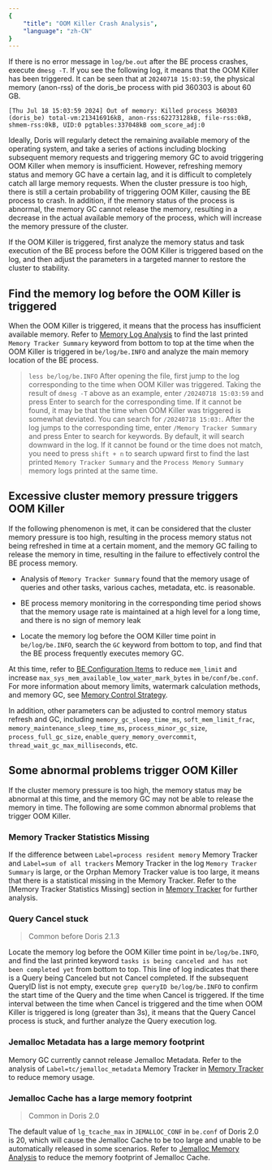 ```yaml
---
{
    "title": "OOM Killer Crash Analysis",
    "language": "zh-CN"
}
---
```


<!--
Licensed to the Apache Software Foundation (ASF) under one
or more contributor license agreements.  See the NOTICE file
distributed with this work for additional information
regarding copyright ownership.  The ASF licenses this file
to you under the Apache License, Version 2.0 (the
"License"); you may not use this file except in compliance
with the License.  You may obtain a copy of the License at

  http://www.apache.org/licenses/LICENSE-2.0

Unless required by applicable law or agreed to in writing,
software distributed under the License is distributed on an
"AS IS" BASIS, WITHOUT WARRANTIES OR CONDITIONS OF ANY
KIND, either express or implied.  See the License for the
specific language governing permissions and limitations
under the License.
-->

If there is no error message in `log/be.out` after the BE process crashes, execute `dmesg -T`. If you see the following log, it means that the OOM Killer has been triggered. It can be seen that at `20240718 15:03:59`, the physical memory (anon-rss) of the doris_be process with pid 360303 is about 60 GB.

```
[Thu Jul 18 15:03:59 2024] Out of memory: Killed process 360303 (doris_be) total-vm:213416916kB, anon-rss:62273128kB, file-rss:0kB, shmem-rss:0kB, UID:0 pgtables:337048kB oom_score_adj:0
```

Ideally, Doris will regularly detect the remaining available memory of the operating system, and take a series of actions including blocking subsequent memory requests and triggering memory GC to avoid triggering OOM Killer when memory is insufficient. However, refreshing memory status and memory GC have a certain lag, and it is difficult to completely catch all large memory requests. When the cluster pressure is too high, there is still a certain probability of triggering OOM Killer, causing the BE process to crash. In addition, if the memory status of the process is abnormal, the memory GC cannot release the memory, resulting in a decrease in the actual available memory of the process, which will increase the memory pressure of the cluster.

If the OOM Killer is triggered, first analyze the memory status and task execution of the BE process before the OOM Killer is triggered based on the log, and then adjust the parameters in a targeted manner to restore the cluster to stability.

## Find the memory log before the OOM Killer is triggered

When the OOM Killer is triggered, it means that the process has insufficient available memory. Refer to [Memory Log Analysis](./memory-log-analysis.md) to find the last printed `Memory Tracker Summary` keyword from bottom to top at the time when the OOM Killer is triggered in `be/log/be.INFO` and analyze the main memory location of the BE process.

> `less be/log/be.INFO` After opening the file, first jump to the log corresponding to the time when OOM Killer was triggered. Taking the result of `dmesg -T` above as an example, enter `/20240718 15:03:59` and press Enter to search for the corresponding time. If it cannot be found, it may be that the time when OOM Killer was triggered is somewhat deviated. You can search for `/20240718 15:03:`. After the log jumps to the corresponding time, enter `/Memory Tracker Summary` and press Enter to search for keywords. By default, it will search downward in the log. If it cannot be found or the time does not match, you need to press `shift + n` to search upward first to find the last printed `Memory Tracker Summary` and the `Process Memory Summary` memory logs printed at the same time.

## Excessive cluster memory pressure triggers OOM Killer

If the following phenomenon is met, it can be considered that the cluster memory pressure is too high, resulting in the process memory status not being refreshed in time at a certain moment, and the memory GC failing to release the memory in time, resulting in the failure to effectively control the BE process memory.

- Analysis of `Memory Tracker Summary` found that the memory usage of queries and other tasks, various caches, metadata, etc. is reasonable.

- BE process memory monitoring in the corresponding time period shows that the memory usage rate is maintained at a high level for a long time, and there is no sign of memory leak

- Locate the memory log before the OOM Killer time point in `be/log/be.INFO`, search the `GC` keyword from bottom to top, and find that the BE process frequently executes memory GC.

At this time, refer to [BE Configuration Items](../../../admin-manual/config/be-config.md) to reduce `mem_limit` and increase `max_sys_mem_available_low_water_mark_bytes` in `be/conf/be.conf`. For more information about memory limits, watermark calculation methods, and memory GC, see [Memory Control Strategy](./../memory-feature/memory-control-strategy.md).

In addition, other parameters can be adjusted to control memory status refresh and GC, including `memory_gc_sleep_time_ms`, `soft_mem_limit_frac`, `memory_maintenance_sleep_time_ms`, `process_minor_gc_size`, `process_full_gc_size`, `enable_query_memory_overcommit`, `thread_wait_gc_max_milliseconds`, etc.

## Some abnormal problems trigger OOM Killer

If the cluster memory pressure is too high, the memory status may be abnormal at this time, and the memory GC may not be able to release the memory in time. The following are some common abnormal problems that trigger OOM Killer.

### Memory Tracker Statistics Missing

If the difference between `Label=process resident memory` Memory Tracker and `Label=sum of all trackers` Memory Tracker in the log `Memory Tracker Summary` is large, or the Orphan Memory Tracker value is too large, it means that there is a statistical missing in the Memory Tracker. Refer to the [Memory Tracker Statistics Missing] section in [Memory Tracker](./../memory-feature/memory-tracker.md) for further analysis.

### Query Cancel stuck

> Common before Doris 2.1.3

Locate the memory log before the OOM Killer time point in `be/log/be.INFO`, and find the last printed keyword `tasks is being canceled and has not been completed yet` from bottom to top. This line of log indicates that there is a Query being Canceled but not Cancel completed. If the subsequent QueryID list is not empty, execute `grep queryID be/log/be.INFO` to confirm the start time of the Query and the time when Cancel is triggered. If the time interval between the time when Cancel is triggered and the time when OOM Killer is triggered is long (greater than 3s), it means that the Query Cancel process is stuck, and further analyze the Query execution log.

### Jemalloc Metadata has a large memory footprint

Memory GC currently cannot release Jemalloc Metadata. Refer to the analysis of `Label=tc/jemalloc_metadata` Memory Tracker in [Memory Tracker](./../memory-feature/memory-tracker.md) to reduce memory usage.

### Jemalloc Cache has a large memory footprint

> Common in Doris 2.0

The default value of `lg_tcache_max` in `JEMALLOC_CONF` in `be.conf` of Doris 2.0 is 20, which will cause the Jemalloc Cache to be too large and unable to be automatically released in some scenarios. Refer to [Jemalloc Memory Analysis](./jemalloc-memory-analysis.md) to reduce the memory footprint of Jemalloc Cache.
